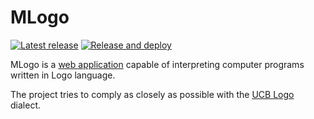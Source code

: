 # MLogo

[![Latest release](https://img.shields.io/github/release/mstream/mlogo.svg)](https://github.com/mstream/mlogo/releases)
[![Release and deploy](https://github.com/mstream/mlogo/actions/workflows/release-and-deploy.yml/badge.svg?branch=master)](https://github.com/mstream/mlogo/actions/workflows/release-and-deploy.yml?query=branch%3Amaster)

MLogo is a [web application](https://mstream.github.io/mlogo/) capable of 
interpreting computer programs written in Logo language.

The project tries to comply as closely as possible with the 
[UCB Logo](https://en.wikipedia.org/wiki/UCBLogo) dialect.
